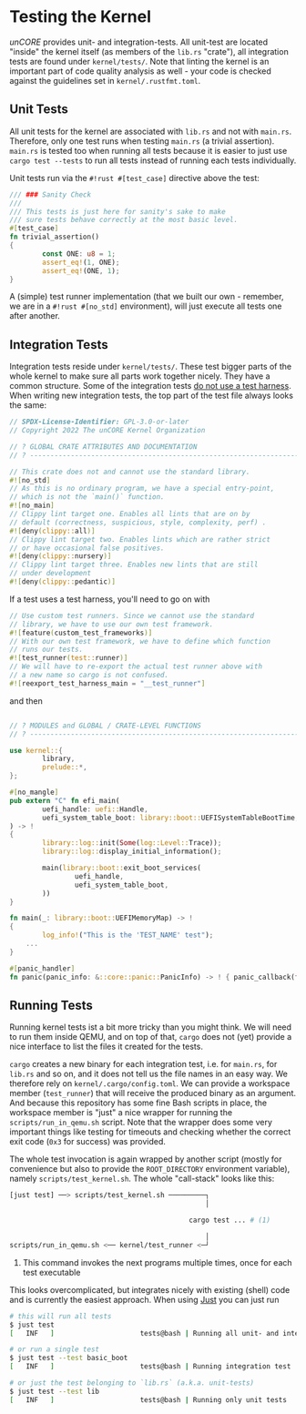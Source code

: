 # Testing the Kernel

_unCORE_ provides unit- and integration-tests. All unit-test are located "inside" the kernel itself (as members of the `lib.rs` "crate"), all integration tests are found under `kernel/tests/`. Note that linting the kernel is an important part of code quality analysis as well - your code is checked against the guidelines set in `kernel/.rustfmt.toml`.

## Unit Tests

All unit tests for the kernel are associated with `lib.rs` and not with `main.rs`. Therefore, only one test runs when testing `main.rs` (a trivial assertion). `main.rs` is tested too when running all tests because it is easier to just use `cargo test --tests` to run all tests instead of running each tests individually.

Unit tests run via the `#!rust #[test_case]` directive above the test:

``` RUST
/// ### Sanity Check
///
/// This tests is just here for sanity's sake to make
/// sure tests behave correctly at the most basic level.
#[test_case]
fn trivial_assertion()
{
        const ONE: u8 = 1;
        assert_eq!(1, ONE);
        assert_eq!(ONE, 1);
}
```

A (simple) test runner implementation (that we built our own - remember, we are in a `#!rust #[no_std]` environment), will just execute all tests one after another.

## Integration Tests

Integration tests reside under `kernel/tests/`. These test bigger parts of the whole kernel to make sure all parts work together nicely. They have a common structure. Some of the integration tests [do not use a test harness][cargo-tests]. When writing new integration tests, the top part of the test file always looks the same:

``` RUST
// SPDX-License-Identifier: GPL-3.0-or-later
// Copyright 2022 The unCORE Kernel Organization

// ? GLOBAL CRATE ATTRIBUTES AND DOCUMENTATION
// ? ---------------------------------------------------------------------

// This crate does not and cannot use the standard library.
#![no_std]
// As this is no ordinary program, we have a special entry-point,
// which is not the `main()` function.
#![no_main]
// Clippy lint target one. Enables all lints that are on by
// default (correctness, suspicious, style, complexity, perf) .
#![deny(clippy::all)]
// Clippy lint target two. Enables lints which are rather strict
// or have occasional false positives.
#![deny(clippy::nursery)]
// Clippy lint target three. Enables new lints that are still
// under development
#![deny(clippy::pedantic)]
```

If a test uses a test harness, you'll need to go on with

``` RUST
// Use custom test runners. Since we cannot use the standard
// library, we have to use our own test framework.
#![feature(custom_test_frameworks)]
// With our own test framework, we have to define which function
// runs our tests.
#![test_runner(test::runner)]
// We will have to re-export the actual test runner above with
// a new name so cargo is not confused.
#![reexport_test_harness_main = "__test_runner"]
```

and then

``` RUST

// ? MODULES and GLOBAL / CRATE-LEVEL FUNCTIONS
// ? ---------------------------------------------------------------------

use kernel::{
        library,
        prelude::*,
};

#[no_mangle]
pub extern "C" fn efi_main(
        uefi_handle: uefi::Handle,
        uefi_system_table_boot: library::boot::UEFISystemTableBootTime,
) -> !
{
        library::log::init(Some(log::Level::Trace));
        library::log::display_initial_information();

        main(library::boot::exit_boot_services(
                uefi_handle,
                uefi_system_table_boot,
        ))
}

fn main(_: library::boot::UEFIMemoryMap) -> !
{
        log_info!("This is the 'TEST_NAME' test");
    ...
}

#[panic_handler]
fn panic(panic_info: &::core::panic::PanicInfo) -> ! { panic_callback(false, panic_info) }
```

## Running Tests

Running kernel tests ist a bit more tricky than you might think. We will need to run them inside QEMU, and on top of that, `cargo` does not (yet) provide a nice interface to list the files it created for the tests.

`cargo` creates a new binary for each integration test, i.e. for `main.rs`, for `lib.rs` and so on, and it does not tell us the file names in an easy way. We therefore rely on `kernel/.cargo/config.toml`. We can provide a workspace member (`test_runner`) that will receive the produced binary as an argument. And because this repository has some fine Bash scripts in place, the workspace member is "just" a nice wrapper for running the `scripts/run_in_qemu.sh` script. Note that the wrapper does some very important things like testing for timeouts and checking whether the correct exit code (`0x3` for success) was provided.

The whole test invocation is again wrapped by another script (mostly for convenience but also to provide the `ROOT_DIRECTORY` environment variable), namely `scripts/test_kernel.sh`. The whole "call-stack" looks like this:

``` BASH
[just test] ──> scripts/test_kernel.sh ─────────┐
                                                │

                                            cargo test ... # (1)

                                                │
scripts/run_in_qemu.sh <── kernel/test_runner <─┘
```

1. This command invokes the next programs multiple times, once for each test executable

This looks overcomplicated, but integrates nicely with existing (shell) code and is currently the easiest approach. When using [Just] you can just run

``` BASH
# this will run all tests
$ just test
[   INF   ]                     tests@bash | Running all unit- and integration tests

# or run a single test
$ just test --test basic_boot
[   INF   ]                     tests@bash | Running integration test 'basic_boot'

# or just the test belonging to `lib.rs` (a.k.a. unit-tests)
$ just test --test lib
[   INF   ]                     tests@bash | Running only unit tests
```

[//]: # (Links)

[Just]: https://github.com/casey/just
[cargo-tests]: https://doc.rust-lang.org/cargo/commands/cargo-test.html
